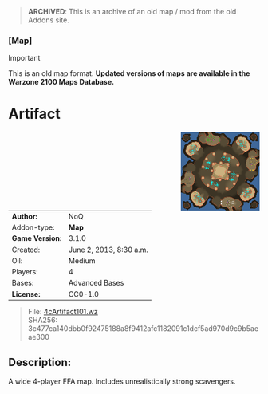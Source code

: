 > **ARCHIVED**: This is an archive of an old map / mod from the old Addons site.

### [Map]

> [!IMPORTANT]
> This is an old map format. **Updated versions of maps are available in the Warzone 2100 Maps Database.**

# Artifact

<img src="./preview.jpg" align="right" />

| | |
| - | - |
| __Author:__ | NoQ |
| Addon-type: | __Map__ |
| __Game Version:__ | 3.1.0 |
| Created: | June 2, 2013, 8:30 a.m. |
| Oil: | Medium |
| Players: | 4 |
| Bases: | Advanced Bases |
| __License:__ | CC0-1.0 |

> File: [4cArtifact101.wz](https://github.com/Warzone2100/old-addons-site/raw/main/assets/205/4cArtifact101.wz)  
> SHA256: 3c477ca140dbb0f92475188a8f9412afc1182091c1dcf5ad970d9c9b5aeae300

## Description:

A wide 4-player FFA map. Includes unrealistically strong scavengers.

